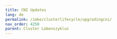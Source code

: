 ```yaml
---
title: CNI Updates
lang: de
permalink: /imke/clusterlifecycle/upgradingcni/
nav_order: 4250
parent: Cluster Lebenszyklus
---
```

